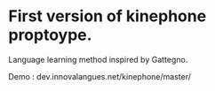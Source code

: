 First version of kinephone proptoype.
=====================================

Language learning method inspired by Gattegno.

Demo : dev.innovalangues.net/kinephone/master/
